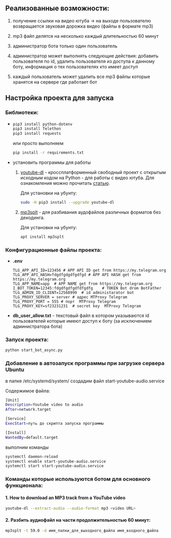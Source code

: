 
## Реализованные возможности:

1. получение ссылки на видео ютуба -> на выходе пользователю возвращается звуковая дорожка видео (файлы в формате mp3)

2. mp3 файл делятся на несколько каждый длительностью 60 минут

3. администратор бота только один пользователь

4. администратор может выполнять следующие действия: добавить пользователя по id, удалить пользователя из доступа к данному боту, информация о тех пользователях кто имеет доступ

5. каждый пользователь может удалить все mp3 файлы которые хранятся на сервере где работает бот


## Настройка проекта для запуска

### Библиотеки:

* ```bash
  pip3 install python-dotenv	
  pip3 install Telethon
  pip3 install requests
  ```

  или просто выполняем 

  ```bash
  pip install -r requirements.txt
  ```

* установить программы для работы

  1. [youtube-dl](https://www.youtube-dl.org/) - кроссплатформенный свободный проект с открытым исходным кодом на Python - для работы с видео ютуба. Для ознакомления можно прочитать [статью](https://habr.com/ru/post/369853/).

     Для установки на убунту: 

     ```bash
     sudo -H pip3 install --upgrade youtube-dl
     ```

  2. [mp3splt](http://mp3splt.sourceforge.net/mp3splt_page/home.php) - для разбивания аудофайлов различных форматов без декодинга.

     Для установки на убунту: 

     ```bash
     apt install mp3splt
     ```

### Конфигурационные файлы проекта:

* **.env** 

  ```
  TLG_APP_API_ID=123456 # APP API ID get from https://my.telegram.org
  TLG_APP_API_HASH=fdgdfgdgdfgdfgd # APP API HASH get from https://my.telegram.org
  TLG_APP_NAME=app  # APP NAME get from https://my.telegram.org
  I_BOT_TOKEN=12345:fdgdfgdfgdfdfgdfg    # TOKEN Bot drom BotFather
  TLG_ADMIN_ID_CLIENT=12568999  # id administarator bot
  TLG_PROXY_SERVER = server # адрес MTProxy Telegram
  TLG_PROXY_PORT = 555 # порт  MTProxy Telegram
  TLG_PROXY_KEY=sf23231231  # secret key  MTProxy Telegram
  ```

* **db_user_allow.txt** - текстовый файл в котором указываются id пользователей которые имеют доступ к боту (за исключением администратора бота)

### Запуск проекта:

```bash
python start_bot_async.py
```


### Добавление в автозапуск программы при загрузке сервера Ubuntu

в папке /etc/systemd/system/ создадим файл start-youtube-audio.service

Содержимое файла:
```bash
[Unit]
Description=Youtube video to audio
After=network.target

[Service]
ExecStart=путь до скрипта запуска программы

[Install]
WantedBy=default.target
```

выполним команды
```bash
systemctl daemon-reload
systemctl enable start-youtube-audio.service
systemctl start start-youtube-audio.service
```
### Команды которые используются ботом для основного функционала:

#### 1. How to download an MP3 track from a YouTube video

```bash
youtube-dl --extract-audio --audio-format mp3 <video URL>
```

#### 2. Разбить аудиофайл на части продолжительностью 60 минут:

```bash
mp3splt -t 59.0 -d имя_папки_для_выходного_файла имя_входного_файла
```

